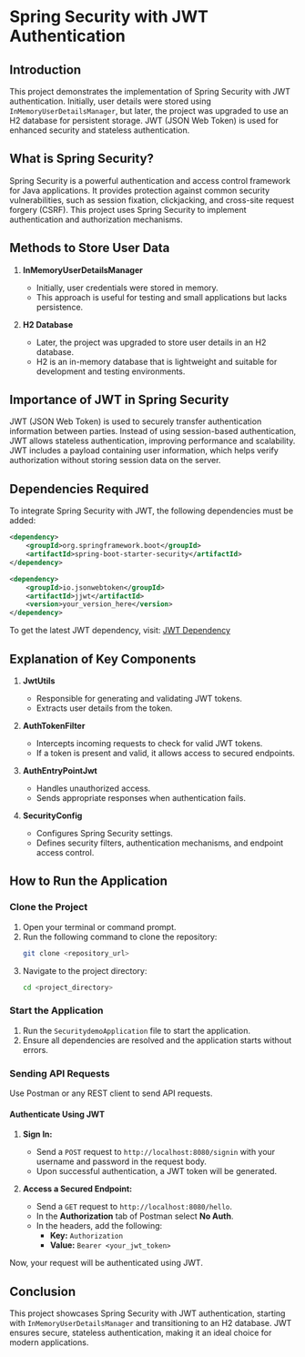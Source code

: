 # Spring Security with JWT Authentication

## Introduction
This project demonstrates the implementation of Spring Security with JWT authentication. Initially, user details were stored using `InMemoryUserDetailsManager`, but later, the project was upgraded to use an H2 database for persistent storage. JWT (JSON Web Token) is used for enhanced security and stateless authentication.

## What is Spring Security?
Spring Security is a powerful authentication and access control framework for Java applications. It provides protection against common security vulnerabilities, such as session fixation, clickjacking, and cross-site request forgery (CSRF). This project uses Spring Security to implement authentication and authorization mechanisms.

## Methods to Store User Data
1. **InMemoryUserDetailsManager**
   - Initially, user credentials were stored in memory.
   - This approach is useful for testing and small applications but lacks persistence.

2. **H2 Database**
   - Later, the project was upgraded to store user details in an H2 database.
   - H2 is an in-memory database that is lightweight and suitable for development and testing environments.

## Importance of JWT in Spring Security
JWT (JSON Web Token) is used to securely transfer authentication information between parties. Instead of using session-based authentication, JWT allows stateless authentication, improving performance and scalability. JWT includes a payload containing user information, which helps verify authorization without storing session data on the server.

## Dependencies Required
To integrate Spring Security with JWT, the following dependencies must be added:

```xml
<dependency>
    <groupId>org.springframework.boot</groupId>
    <artifactId>spring-boot-starter-security</artifactId>
</dependency>

<dependency>
    <groupId>io.jsonwebtoken</groupId>
    <artifactId>jjwt</artifactId>
    <version>your_version_here</version>
</dependency>
```

To get the latest JWT dependency, visit: [JWT Dependency](https://github.com/jwtk/jjwt?tab=readme-ov-file#installation)

## Explanation of Key Components
1. **JwtUtils**
   - Responsible for generating and validating JWT tokens.
   - Extracts user details from the token.

2. **AuthTokenFilter**
   - Intercepts incoming requests to check for valid JWT tokens.
   - If a token is present and valid, it allows access to secured endpoints.

3. **AuthEntryPointJwt**
   - Handles unauthorized access.
   - Sends appropriate responses when authentication fails.

4. **SecurityConfig**
   - Configures Spring Security settings.
   - Defines security filters, authentication mechanisms, and endpoint access control.

## How to Run the Application

### Clone the Project
1. Open your terminal or command prompt.
2. Run the following command to clone the repository:
   ```bash
   git clone <repository_url>
   ```
3. Navigate to the project directory:
   ```bash
   cd <project_directory>
   ```

### Start the Application
1. Run the `SecuritydemoApplication` file to start the application.
2. Ensure all dependencies are resolved and the application starts without errors.

### Sending API Requests
Use Postman or any REST client to send API requests.

#### Authenticate Using JWT
1. **Sign In:**
   - Send a `POST` request to `http://localhost:8080/signin` with your username and password in the request body.
   - Upon successful authentication, a JWT token will be generated.

2. **Access a Secured Endpoint:**
   - Send a `GET` request to `http://localhost:8080/hello`.
   -  In the **Authorization** tab of Postman select **No Auth**.
   - In the headers, add the following:
     - **Key:** `Authorization`
     - **Value:** `Bearer <your_jwt_token>`

Now, your request will be authenticated using JWT.

## Conclusion
This project showcases Spring Security with JWT authentication, starting with `InMemoryUserDetailsManager` and transitioning to an H2 database. JWT ensures secure, stateless authentication, making it an ideal choice for modern applications.

